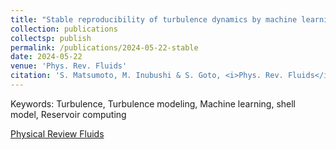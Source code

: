 ```yaml
---
title: "Stable reproducibility of turbulence dynamics by machine learning"
collection: publications
collectsp: publish
permalink: /publications/2024-05-22-stable
date: 2024-05-22
venue: 'Phys. Rev. Fluids'
citation: 'S. Matsumoto, M. Inubushi & S. Goto, <i>Phys. Rev. Fluids</i>, 9 (10), 104601 (2024).'
---
```


Keywords: Turbulence, Turbulence modeling, Machine learning, shell model, Reservoir computing

<a href="https://doi.org/10.1103/PhysRevFluids.9.104601" target="_blank" rel="noopener noreferrer">Physical Review Fluids</a>
<!-- <a href="https://rdcu.be/dwiRk" target="_blank">Springer Nature SharedIt</a> -->

<!-- <b>{{page.award}}</b> -->

<!-- <img src="{{ "sci.rep.author-badge.png" | prepend: "/images/" | prepend: base_path }}" width="300" alt="Scientific Reports Top 100 author badge"> -->